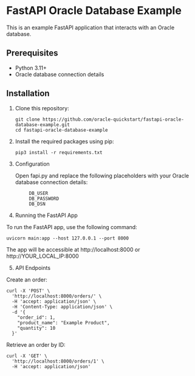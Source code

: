 # FastAPI Oracle Database Example

This is an example FastAPI application that interacts with an Oracle database.

## Prerequisites

- Python 3.11+
- Oracle database connection details

## Installation

1. Clone this repository:
   ```
   git clone https://github.com/oracle-quickstart/fastapi-oracle-database-example.git
   cd fastapi-oracle-database-example
   ```

2. Install the required packages using pip:

   ``` 
   pip3 install -r requirements.txt
   ```

3. Configuration

    Open fapi.py and replace the following placeholders with your Oracle database connection details:

   ```
        DB_USER
        DB_PASSWORD
        DB_DSN
   ```

4. Running the FastAPI App

To run the FastAPI app, use the following command:

```
uvicorn main:app --host 127.0.0.1 --port 8000
```

The app will be accessible at http://localhost:8000 or http://YOUR_LOCAL_IP:8000

5. API Endpoints

Create an order:

```
curl -X 'POST' \
  'http://localhost:8000/orders/' \
  -H 'accept: application/json' \
  -H 'Content-Type: application/json' \
  -d '{
    "order_id": 1,
    "product_name": "Example Product",
    "quantity": 10
  }'
```

Retrieve an order by ID:

```
curl -X 'GET' \
  'http://localhost:8000/orders/1' \
  -H 'accept: application/json'
```
